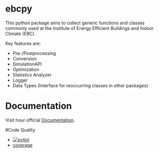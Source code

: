 # ebcpy

This python package aims to collect generic functions and classes commonly
used at the Institute of Energy Efficient Buildings and Indoor Climate (EBC).

Key features are:

* Pre-/Postprocessing
* Conversion
* SimulationAPI
* Optimization
* Statistics Analyzer
* Logger
* Data Types (Interface for reoccurring classes in other packages)

# Documentation
Visit hour official [Documentation](https://ebc.pages.rwth-aachen.de/EBC_all/Python/ebcpy/master/docs).


#Code Quality

* [![pylint](https://ebc.pages.rwth-aachen.de/EBC_all/Python/ebcpy/master/pylint/pylint.svg )](https://ebc.pages.rwth-aachen.de/EBC_all/Python/ebcpy/master/pylint/pylint.html)
* [coverage](https://ebc.pages.rwth-aachen.de/EBC_all/Python/ebcpy/master/coverage)
